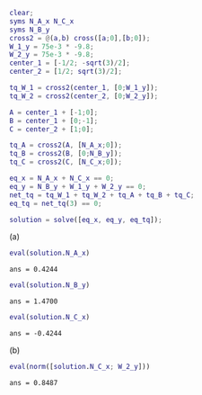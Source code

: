 ``` matlab
clear;
syms N_A_x N_C_x
syms N_B_y
cross2 = @(a,b) cross([a;0],[b;0]);
W_1_y = 75e-3 * -9.8;
W_2_y = 75e-3 * -9.8;
center_1 = [-1/2; -sqrt(3)/2];
center_2 = [1/2; sqrt(3)/2];

tq_W_1 = cross2(center_1, [0;W_1_y]);
tq_W_2 = cross2(center_2, [0;W_2_y]);

A = center_1 + [-1;0];
B = center_1 + [0;-1];
C = center_2 + [1;0];

tq_A = cross2(A, [N_A_x;0]);
tq_B = cross2(B, [0;N_B_y]);
tq_C = cross2(C, [N_C_x;0]);

eq_x = N_A_x + N_C_x == 0;
eq_y = N_B_y + W_1_y + W_2_y == 0;
net_tq = tq_W_1 + tq_W_2 + tq_A + tq_B + tq_C;
eq_tq = net_tq(3) == 0;

solution = solve([eq_x, eq_y, eq_tq]);
```

(a)

``` matlab
eval(solution.N_A_x)
```

``` matlabTextOutput
ans = 0.4244
```

``` matlab
eval(solution.N_B_y)
```

``` matlabTextOutput
ans = 1.4700
```

``` matlab
eval(solution.N_C_x)
```

``` matlabTextOutput
ans = -0.4244
```

(b)

``` matlab
eval(norm([solution.N_C_x; W_2_y]))
```

``` matlabTextOutput
ans = 0.8487
```
